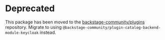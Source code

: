 # Deprecated

This package has been moved to the [backstage-community/plugins](https://github.com/backstage/community-plugins) repository. Migrate to using `@backstage-community/plugin-catalog-backend-module-keycloak` instead.
